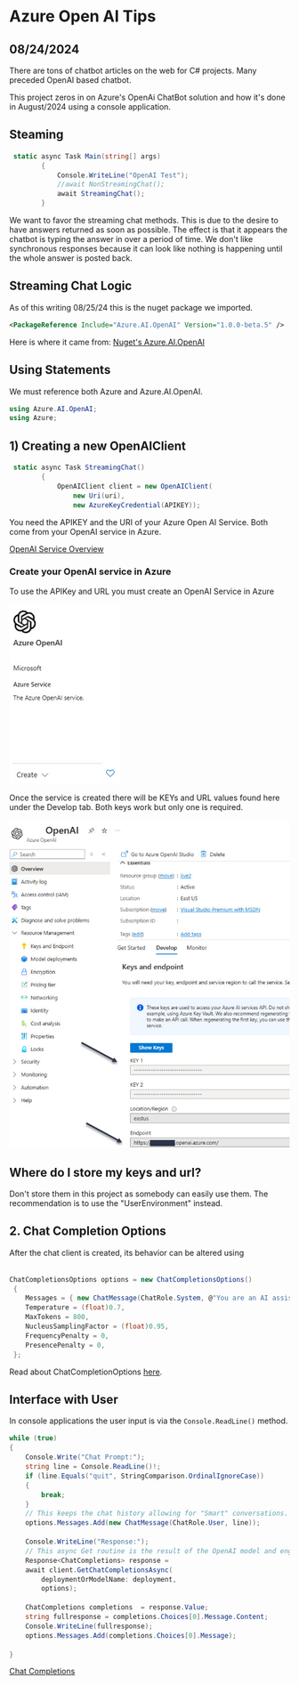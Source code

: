 # Azure Open AI Tips
## 08/24/2024
There are tons of chatbot articles on the web for C# projects.
Many preceded OpenAI based chatbot. 

This project zeros in on Azure's OpenAi ChatBot solution and how it's done in August/2024 using a console application.

## Steaming

```csharp
 static async Task Main(string[] args)
        {
            Console.WriteLine("OpenAI Test");
            //await NonStreamingChat();
            await StreamingChat();
        }

```
We want to favor the streaming chat methods.  This is due to the 
desire to have answers returned as soon as possible. The effect is that it appears the chatbot is typing the answer in over a period of time. We don't like synchronous responses because it can look like nothing is happening until the whole
answer is posted back.

## Streaming Chat Logic
As of this writing 08/25/24 this is the nuget package we imported.
```xml
<PackageReference Include="Azure.AI.OpenAI" Version="1.0.0-beta.5" />
```
Here is where it came from: [Nuget's Azure.AI.OpenAI](https://www.nuget.org/packages?q=Azure.AI.OpenAI)

## Using Statements

We must reference both Azure and Azure.AI.OpenAI. 
```csharp
using Azure.AI.OpenAI;
using Azure;
```

## 1) Creating a new OpenAIClient
```csharp
 static async Task StreamingChat()
        {
            OpenAIClient client = new OpenAIClient(
                new Uri(uri),
                new AzureKeyCredential(APIKEY));

```
You need the APIKEY and the URI of your Azure Open AI Service. Both come from your OpenAI service in Azure. 

[OpenAI Service Overview](https://learn.microsoft.com/en-us/azure/ai-services/openai/overview)

### Create your OpenAI service in Azure

To use the APIKey and URL you must create an OpenAI Service in Azure

![OpenAI Service](./images/AzureOpenAI.jpg)

Once the service is  created there will be KEYs and URL values found here under the Develop tab. Both keys work but only one is required.

<img src="./images/AzureKeys.jpg" alt="Azure Keys location" width="600"/> 

## Where do I store my keys and url?
Don't store them in this project as somebody can easily use them. The recommendation is to use the "UserEnvironment" instead. 
## 2. Chat Completion Options

After the chat client is created, its behavior can be altered using 

```csharp

ChatCompletionsOptions options = new ChatCompletionsOptions()
 {
    Messages = { new ChatMessage(ChatRole.System, @"You are an AI assistant that helps people find information.") },
    Temperature = (float)0.7,
    MaxTokens = 800,
    NucleusSamplingFactor = (float)0.95,
    FrequencyPenalty = 0,
    PresencePenalty = 0,
 };          
```
Read about ChatCompletionOptions [here](https://learn.microsoft.com/en-us/javascript/api/@azure/openai/chatcompletions?view=azure-node-preview). 


## Interface with User

In console applications the user input is via the <code>Console.ReadLine()</code> method.

```csharp
while (true)
{
    Console.Write("Chat Prompt:");
    string line = Console.ReadLine()!;
    if (line.Equals("quit", StringComparison.OrdinalIgnoreCase))
    {
        break;
    }
    // This keeps the chat history allowing for "Smart" conversations.
    options.Messages.Add(new ChatMessage(ChatRole.User, line));

    Console.WriteLine("Response:");
    // This async Get routine is the result of the OpenAI model and engine
    Response<ChatCompletions> response =
    await client.GetChatCompletionsAsync(
        deploymentOrModelName: deployment,
        options);

    ChatCompletions completions  = response.Value;
    string fullresponse = completions.Choices[0].Message.Content;
    Console.WriteLine(fullresponse);
    options.Messages.Add(completions.Choices[0].Message);

}
```
[Chat Completions]("https://learn.microsoft.com/en-us/javascript/api/@azure/openai/chatcompletions?view=azure-node-preview")